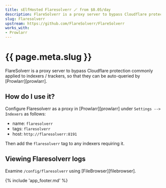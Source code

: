 ```yaml
---
title: sElfHosted Flaresolverr 🪄 from $0.05/day
description: FlareSolverr is a proxy server to bypass Cloudflare protection commonly applied to indexers / trackers, so that they can be auto-queried by Prowlarr
slug: Flaresolverr
upstream: https://github.com/FlareSolverr/FlareSolverr
works_with:
- Prowlarr
---
```


# {{ page.meta.slug }}

FlareSolverr is a proxy server to bypass Cloudflare protection commonly applied to indexers / trackers, so that they can be auto-queried by [Prowlarr][prowlarr].

## How do I use it?

Configure Flaresolverr as a proxy in [Prowlarr][prowlarr] under `Settings --> Indexers` as follows:

* name: `flaresolverr`
* tags: `flaresolverr`
* host: `http://flaresolverr:8191`

Then add the `flaresolverr` tag to any indexers requiring it.

## Viewing Flaresolverr logs

Examine `/config/flaresolverr` using [FileBrowser][filebrowser].

{% include 'app_footer.md' %}
